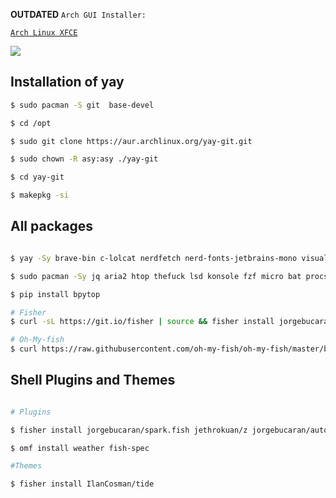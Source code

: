 **OUTDATED**
`Arch GUI Installer:`

[`Arch Linux XFCE`](https://archlinuxgui.in/download.html#xfce)

<a href="https://wallpapercave.com/wp/wp7607683.jpg"><img  src="https://user-images.githubusercontent.com/94440862/143620870-7cd9c237-a495-44fd-8c1b-571ba0fa8511.png"></a>



## Installation of yay
```bash
$ sudo pacman -S git  base-devel

$ cd /opt

$ sudo git clone https://aur.archlinux.org/yay-git.git

$ sudo chown -R asy:asy ./yay-git

$ cd yay-git

$ makepkg -si
```

## All packages 

```bash

$ yay -Sy brave-bin c-lolcat nerdfetch nerd-fonts-jetbrains-mono visual-studio-code-bin 

$ sudo pacman -Sy jq aria2 htop thefuck lsd konsole fzf micro bat procs bottom fish

$ pip install bpytop 

# Fisher
$ curl -sL https://git.io/fisher | source && fisher install jorgebucaran/fisher

# Oh-My-fish
$ curl https://raw.githubusercontent.com/oh-my-fish/oh-my-fish/master/bin/install | fish
```

## Shell Plugins and Themes

```bash

# Plugins

$ fisher install jorgebucaran/spark.fish jethrokuan/z jorgebucaran/autopair.fish 

$ omf install weather fish-spec

#Themes

$ fisher install IlanCosman/tide
```

